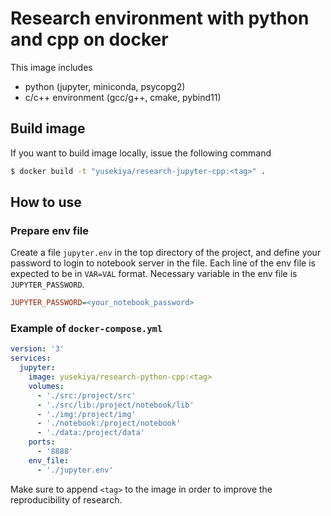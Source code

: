 # Research environment with python and cpp on docker

This image includes

- python (jupyter, miniconda, psycopg2)
- c/c++ environment (gcc/g++, cmake, pybind11)

## Build image

If you want to build image locally, issue the following command

``` bash
$ docker build -t "yusekiya/research-jupyter-cpp:<tag>" .
```


## How to use

### Prepare env file

Create a file `jupyter.env` in the top directory of the project,
and define your password to login to notebook server in the file.
Each line of the env file is expected to be in `VAR=VAL` format.
Necessary variable in the env file is `JUPYTER_PASSWORD`.

``` ini
JUPYTER_PASSWORD=<your_notebook_password>
```

### Example of `docker-compose.yml`

``` yaml
version: '3'
services:
  jupyter:
    image: yusekiya/research-python-cpp:<tag>
    volumes:
      - './src:/project/src'
      - './src/lib:/project/notebook/lib'
      - './img:/project/img'
      - './notebook:/project/notebook'
      - './data:/project/data'
    ports:
      - '8888'
    env_file:
      - './jupyter.env'
```

Make sure to append `<tag>` to the image in order to improve
the reproducibility of research.
